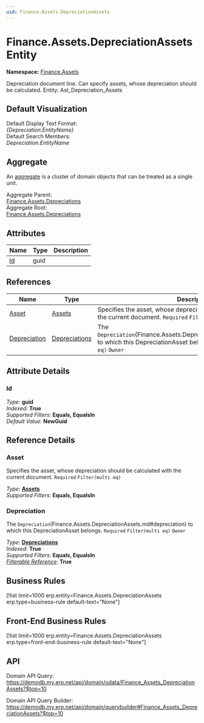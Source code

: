 ```yaml
---
uid: Finance.Assets.DepreciationAssets
---
```

# Finance.Assets.DepreciationAssets Entity

**Namespace:** [Finance.Assets](Finance.Assets.md)  

Depreciation document line. Can specify assets, whose depreciation should be calculated. Entity: Ast_Depreciation_Assets

## Default Visualization
Default Display Text Format:  
_{Depreciation.EntityName}_  
Default Search Members:  
_Depreciation.EntityName_  

## Aggregate
An [aggregate](https://docs.erp.net/tech/advanced/concepts/aggregates.html) is a cluster of domain objects that can be treated as a single unit.  

Aggregate Parent:  
[Finance.Assets.Depreciations](Finance.Assets.Depreciations.md)  
Aggregate Root:  
[Finance.Assets.Depreciations](Finance.Assets.Depreciations.md)  

## Attributes

| Name | Type | Description |
| ---- | ---- | --- |
| [Id](Finance.Assets.DepreciationAssets.md#id) | guid |  

## References

| Name | Type | Description |
| ---- | ---- | --- |
| [Asset](Finance.Assets.DepreciationAssets.md#asset) | [Assets](Finance.Assets.Assets.md) | Specifies the asset, whose depreciation should be calculated with the current document. `Required` `Filter(multi eq)` |
| [Depreciation](Finance.Assets.DepreciationAssets.md#depreciation) | [Depreciations](Finance.Assets.Depreciations.md) | The `Depreciation`(Finance.Assets.DepreciationAssets.md#depreciation) to which this DepreciationAsset belongs. `Required` `Filter(multi eq)` `Owner` |


## Attribute Details

### Id

_Type_: **guid**  
_Indexed_: **True**  
_Supported Filters_: **Equals, EqualsIn**  
_Default Value_: **NewGuid**  


## Reference Details

### Asset

Specifies the asset, whose depreciation should be calculated with the current document. `Required` `Filter(multi eq)`

_Type_: **[Assets](Finance.Assets.Assets.md)**  
_Supported Filters_: **Equals, EqualsIn**  

### Depreciation

The `Depreciation`(Finance.Assets.DepreciationAssets.md#depreciation) to which this DepreciationAsset belongs. `Required` `Filter(multi eq)` `Owner`

_Type_: **[Depreciations](Finance.Assets.Depreciations.md)**  
_Indexed_: **True**  
_Supported Filters_: **Equals, EqualsIn**  
_[Filterable Reference](https://docs.erp.net/dev/domain-api/filterable-references.html)_: **True**  



## Business Rules

[!list limit=1000 erp.entity=Finance.Assets.DepreciationAssets erp.type=business-rule default-text="None"]

## Front-End Business Rules

[!list limit=1000 erp.entity=Finance.Assets.DepreciationAssets erp.type=front-end-business-rule default-text="None"]

## API

Domain API Query:
<https://demodb.my.erp.net/api/domain/odata/Finance_Assets_DepreciationAssets?$top=10>

Domain API Query Builder:
<https://demodb.my.erp.net/api/domain/querybuilder#Finance_Assets_DepreciationAssets?$top=10>

